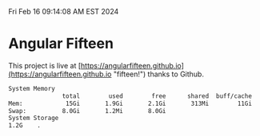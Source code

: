 Fri Feb 16 09:14:08 AM EST 2024

# Angular Fifteen


This project is live at [https://angularfifteen.github.io](https://angularfifteen.github.io "fifteen!") thanks to Github.

```bash
System Memory
               total        used        free      shared  buff/cache   available
Mem:            15Gi       1.9Gi       2.1Gi       313Mi        11Gi        13Gi
Swap:          8.0Gi       1.2Mi       8.0Gi
System Storage
1.2G	.
```
